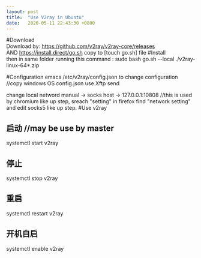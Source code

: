 ```yaml
---
layout: post
title:  "Use V2ray in Ubuntu"
date:   2020-05-11 22:43:30 +0800
---
```


#Download   
Download by: https://github.com/v2ray/v2ray-core/releases   
AND https://install.direct/go.sh copy to [touch go.sh] file
#Install   
then in same folder running this command
:     sudo bash go.sh --local ./v2ray-linux-64*.zip

#Configuration
emacs /etc/v2ray/config.json  to change configuration           //copy windows OS config.json use Xftp send

change local netword manual -> socks host -> 127.0.0.1:10808    //this is used by chromium
like up step, sreach "setting" in firefox find "network setting" and edit socks5 like up step.
#Use v2ray
## 启动            //may be use by master
systemctl start v2ray
## 停止
systemctl stop v2ray
## 重启
systemctl restart v2ray
## 开机自启
systemctl enable v2ray
